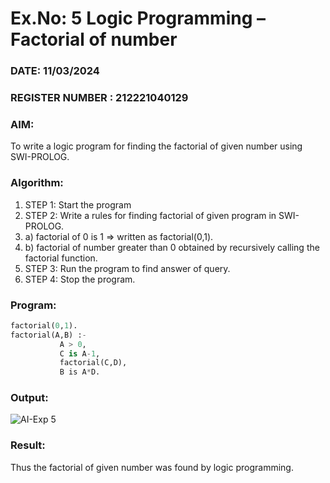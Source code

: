 # Ex.No: 5   Logic Programming – Factorial of number   
### DATE: 11/03/2024                                                                           
### REGISTER NUMBER : 212221040129
### AIM: 
To  write  a logic program for finding the factorial of given number using SWI-PROLOG. 
### Algorithm:
1. STEP 1: Start the program
2. STEP 2:  Write a rules for finding factorial of given program in SWI-PROLOG.
3.   a)	factorial of 0 is 1 => written as factorial(0,1).
4.   b)	factorial of number greater than 0 obtained by recursively calling the factorial    function.
5. STEP 3: Run the program  to find answer of  query.
6. STEP 4: Stop the program.

### Program:
```py
factorial(0,1).
factorial(A,B) :-  
           A > 0, 
           C is A-1,
           factorial(C,D),
           B is A*D.

```


### Output:
![AI-Exp 5](https://github.com/PrasannaCse68/AI_Lab_2023-24/assets/127935950/7321d5bb-b421-40a1-9d40-1337de6e713b)



### Result:
Thus the factorial of given number was found by logic programming. 
